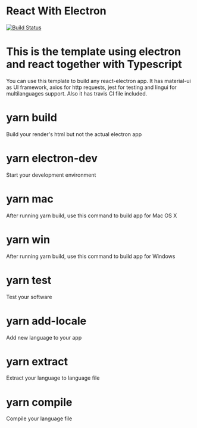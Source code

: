 # React With Electron
[![Build Status](https://travis-ci.com/sirily11/electron-react-template.svg?branch=master)](https://travis-ci.com/sirily11/electron-react-template)

# This is the template using electron and react together with Typescript
You can use this template to build any react-electron app.
It has material-ui as UI framework,  axios for http requests,  jest for testing and
lingui for multilanguages support. Also it has travis CI file included.

# yarn build
Build your render's html but not the actual electron app

# yarn electron-dev
Start your development environment

# yarn mac
After running yarn build, use this command to build app for Mac OS X

# yarn win
After running yarn build, use this command to build app for Windows

# yarn test
Test your software

# yarn add-locale
Add new language to your app

# yarn extract
Extract your language to language file

# yarn compile
Compile your language file


